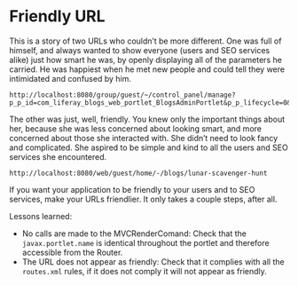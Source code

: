 # Friendly URL
This is a story of two URLs who couldn’t be more different. One was full of himself, and always wanted to show everyone (users and SEO services alike) just how smart he was, by openly displaying all of the parameters he carried. He was happiest when he met new people and could tell they were intimidated and confused by him.

``` 
http://localhost:8080/group/guest/~/control_panel/manage?p_p_id=com_liferay_blogs_web_portlet_BlogsAdminPortlet&p_p_lifecycle=0&p_p_state=maximized&p_p_mode=view&_com_liferay_blogs_web_portlet_BlogsAdminPortlet_mvcRenderCommandName=%2Fblogs%2Fedit_entry&_com_liferay_blogs_web_portlet_BlogsAdminPortlet_redirect=http%3A%2F%2Flocalhost%3A8080%2Fgroup%2Fguest%2F~%2Fcontrol_panel%2Fmanage%3Fp_p_id%3Dcom_liferay_blogs_web_portlet_BlogsAdminPortlet%26p_p_lifecycle%3D0%26p_p_state%3Dmaximized%26p_p_mode%3Dview%26_com_liferay_blogs_web_portlet_BlogsAdminPortlet_mvcRenderCommandName%3D%252Fblogs%252Fview%26_com_liferay_blogs_web_portlet_BlogsAdminPortlet_orderBycol%3Dtitle%26_com_liferay_blogs_web_portlet_BlogsAdminPortlet_orderByType%3Dasc%26_com_liferay_blogs_web_portlet_BlogsAdminPortlet_entriesNavigation%3D%26_com_liferay_blogs_web_portlet_BlogsAdminPortlet_cur%3D1%26_com_liferay_blogs_web_portlet_BlogsAdminPortlet_delta%3D20&_com_liferay_blogs_web_portlet_BlogsAdminPortlet_entryId=30836
```
The other was just, well, friendly. You knew only the important things about her, because she was less concerned about looking smart, and more concerned about those she interacted with. She didn’t need to look fancy and complicated. She aspired to be simple and kind to all the users and SEO services she encountered.
```
http://localhost:8080/web/guest/home/-/blogs/lunar-scavenger-hunt
```
If you want your application to be friendly to your users and to SEO services, make your URLs friendlier. It only takes a couple steps, after all.

Lessons learned:
* No calls are made to the MVCRenderComand: Check that the `javax.portlet.name` is identical throughout the portlet and therefore accessible from the Router.
* The URL does not appear as friendly: Check that it complies with all the `routes.xml` rules, if it does not comply it will not appear as friendly.
